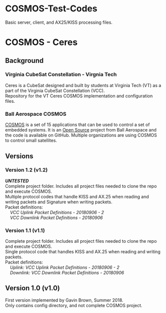# COSMOS-Test-Codes
Basic server, client, and AX25/KISS processing files.

# COSMOS - Ceres

## Background
### Virginia CubeSat Constellation - Virgnia Tech
Ceres is a CubeSat designed and built by students at Virginia Tech (VT) as a part of the Virginia CubeSat Constellation (VCC).  
Repository for the VT Ceres COSMOS implementation and configuration files.

### Ball Aerospace COSMOS
[COSMOS](https://cosmosrb.com/) is a set of 15 applications that can be used to control a set of embedded systems.  It is an [Open Source](https://github.com/BallAerospace/COSMOS) project from Ball Aerospace and the code is available on GitHub.  Multiple organizations are using COSMOS to control small satellites.

## Versions
### Version 1.2 (v1.2)
**_UNTESTED_**  
Complete project folder.  Includes all project files needed to clone the repo and execute COSMOS.  
Multiple protocol codes that handle KISS and AX.25 when reading and writing packets and Signature when writing packets.  
Packet definitions:  
&nbsp;&nbsp;&nbsp;&nbsp;_VCC Uplink Packet Definitions - 20180906 - 2_  
&nbsp;&nbsp;&nbsp;&nbsp;_VCC Downlink Packet Definitions - 20180906_  

### Version 1.1 (v1.1)
Complete project folder.  Includes all project files needed to clone the repo and execute COSMOS.  
Single protocol code that handles KISS and AX.25 when reading and writing packets.  
Packet definitions:  
&nbsp;&nbsp;&nbsp;&nbsp;_Uplink: VCC Uplink Packet Definitions - 20180906 - 2_  
&nbsp;&nbsp;&nbsp;&nbsp;_Downlink: VCC Downlink Packet Definitions - 20180906_  

## Version 1.0 (v1.0)
First version implemented by Gavin Brown, Summer 2018.  
Only contains config directory, and not complete COSMOS project.  

